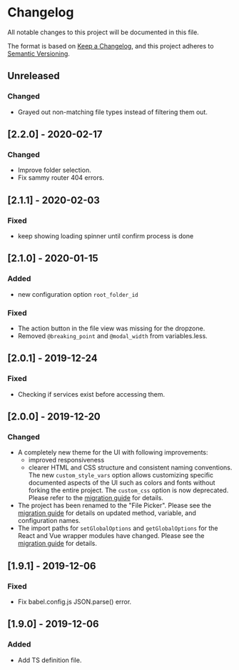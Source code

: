 # Changelog

All notable changes to this project will be documented in this file.

The format is based on [Keep a Changelog](https://keepachangelog.com/en/1.0.0/),
and this project adheres to [Semantic Versioning](https://semver.org/spec/v2.0.0.html).

## Unreleased

### Changed

- Grayed out non-matching file types instead of filtering them out.

## [2.2.0] - 2020-02-17

### Changed

- Improve folder selection.
- Fix sammy router 404 errors.

## [2.1.1] - 2020-02-03

### Fixed

- keep showing loading spinner until confirm process is done

## [2.1.0] - 2020-01-15

### Added

- new configuration option `root_folder_id`

### Fixed

- The action button in the file view was missing for the dropzone.
- Removed `@breaking_point` and `@modal_width` from variables.less.

## [2.0.1] - 2019-12-24

### Fixed

- Checking if services exist before accessing them.

## [2.0.0] - 2019-12-20

### Changed

- A completely new theme for the UI with following improvements:
  - improved responsiveness
  - clearer HTML and CSS structure and consistent naming conventions.
  The new `custom_style_vars` option allows customizing specific documented 
  aspects of the UI such as colors and fonts without forking the entire project.
  The `custom_css` option is now deprecated. Please refer to the
  [migration guide](README.md#incompatible-configuration-options) for details.
- The project has been renamed to the "File Picker". Please see the
  [migration guide](README.md#file-explorer-renamed-to-file-picker) for details
  on updated method, variable, and configuration names.
- The import paths for `setGlobalOptions` and `getGlobalOptions` for the React
  and Vue wrapper modules have changed. Please see the
  [migration guide](README.md#react-and-vue-wrapper-options-configuration)
  for details.

## [1.9.1] - 2019-12-06

### Fixed

- Fix babel.config.js JSON.parse() error.

## [1.9.0] - 2019-12-06

### Added

- Add TS definition file.
